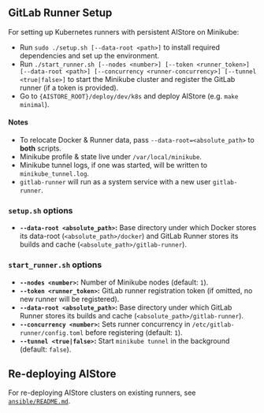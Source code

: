 ## GitLab Runner Setup

For setting up Kubernetes runners with persistent AIStore on Minikube:

- Run `sudo ./setup.sh [--data-root <path>]` to install required dependencies and set up the environment.
- Run `./start_runner.sh [--nodes <number>] [--token <runner_token>] [--data-root <path>] [--concurrency <runner-concurrency>] [--tunnel <true|false>]` to start the Minikube cluster and register the GitLab runner (if a token is provided).
- Go to `{AISTORE_ROOT}/deploy/dev/k8s` and deploy AIStore (e.g. `make minimal`).

#### Notes

- To relocate Docker & Runner data, pass `--data-root=<absolute_path>` to **both** scripts.  
- Minikube profile & state live under `/var/local/minikube`.  
- Minikube tunnel logs, if one was started, will be written to `minikube_tunnel.log`.
- `gitlab-runner` will run as a system service with a new user `gitlab-runner`.

### `setup.sh` options

- **`--data-root <absolute_path>`:**  Base directory under which Docker stores its data-root (`<absolute_path>/docker`) and GitLab Runner stores its builds and cache (`<absolute_path>/gitlab-runner`).

### `start_runner.sh` options

- **`--nodes <number>`:** Number of Minikube nodes (default: `1`).
- **`--token <runner_token>`:** GitLab runner registration token (if omitted, no new runner will be registered).
- **`--data-root <absolute_path>`:** Base directory under which GitLab Runner stores its builds and cache (`<absolute_path>/gitlab-runner`).
- **`--concurrency <number>`:**  Sets runner concurrency in `/etc/gitlab-runner/config.toml` before registering (default: `1`).
- **`--tunnel <true|false>`:** Start `minikube tunnel` in the background (default: `false`).

## Re-deploying AIStore

For re-deploying AIStore clusters on existing runners, see [`ansible/README.md`](ansible/README.md).
